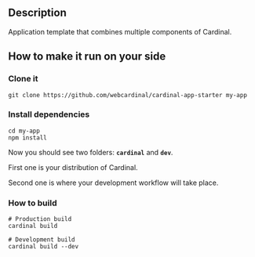 ## Description

Application template that combines multiple components of Cardinal.

## How to make it run on your side

### Clone it

```
git clone https://github.com/webcardinal/cardinal-app-starter my-app
```

### Install dependencies

```
cd my-app
npm install
```

Now you should see two folders: __`cardinal`__ and __`dev`__.

First one is your distribution of Cardinal.

Second one is where your development workflow will take place.

### How to build

```
# Production build
cardinal build 

# Development build
cardinal build --dev
```
